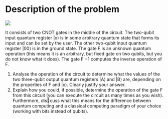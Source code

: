 # Description of the problem

<img src=https://github.com/Mohammedshaad99/QuantumComputing/image/circuit-diagram.jepg></img>

It consists of two CNOT gates in the middle of the circuit. The two-qubit input quantum
register |x⟩ is in some arbitrary quantum state that forms its input and can be set by the
user. The other two-qubit input quantum register |00⟩ is in the ground state. The gate F is
an unknown quantum operation (this means it is an arbitrary, but fixed gate on two qubits,
but you do not know what it does). The gate F
−1 computes the inverse operation of F.
1. Analyse the operation of the circuit to determine what the values of the two three-qubit
output quantum registers |A⟩ and |B⟩ are, depending on the properties of F and |x⟩.
Clearly justify your answer.
2. Explain how you could, if possible, determine the operation of the gate F from this
circuit (you can execute the circuit as many times as you wish). Furthermore, discuss what this means for the difference between quantum computing and a classical
computing paradigm of your choice (working with bits instead of qubits).
